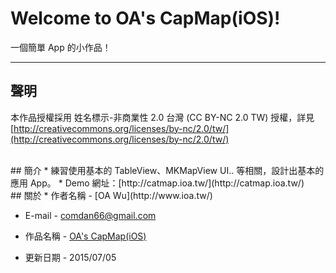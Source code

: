 # Welcome to OA's CapMap(iOS)!

一個簡單 App 的小作品！

---
## 聲明
本作品授權採用 姓名標示-非商業性 2.0 台灣 (CC BY-NC 2.0 TW) 授權，詳見 [http://creativecommons.org/licenses/by-nc/2.0/tw/](http://creativecommons.org/licenses/by-nc/2.0/tw/) 

<br />
## 簡介
* 練習使用基本的 TableView、MKMapView UI.. 等相關，設計出基本的應用 App。
* Demo 網址：[http://catmap.ioa.tw/](http://catmap.ioa.tw/)

<br />
## 關於
* 作者名稱 - [OA Wu](http://www.ioa.tw/)

* E-mail - <comdan66@gmail.com>

* 作品名稱 - [OA's CapMap(iOS)](https://github.com/comdan66/catmap_ios)

* 更新日期 - 2015/07/05